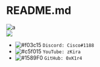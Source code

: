 # README.md
![a](https://github-readme-stats.vercel.app/api?username=0xK1r4&theme=dark&show_icons=true)
<br><a href="https://github.com/evilsocket">
  <img align="center" src="https://github-readme-stats.vercel.app/api/top-langs/?username=0xK1r4&layout=compact&theme=chartreuse-dark&langs_count=8" />
</a>
- ![#f03c15](https://via.placeholder.com/15/f03c15/000000?text=+) `Discord: Cisco#1188`
- ![#c5f015](https://via.placeholder.com/15/c5f015/000000?text=+) `YouTube: zKira`
- ![#1589F0](https://via.placeholder.com/15/1589F0/000000?text=+) `GitHub: 0xK1r4`

